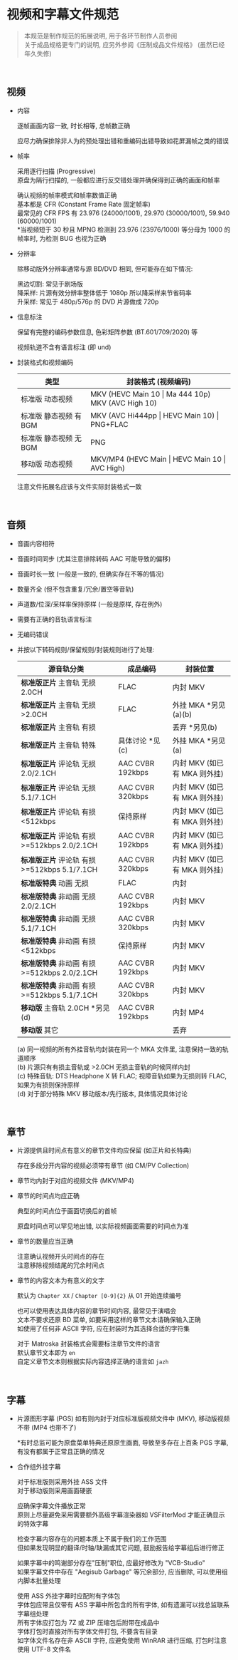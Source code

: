 # 视频和字幕文件规范

> 本规范是制作规范的拓展说明, 用于各环节制作人员参阅  
> 关于成品规格更专门的说明, 应另外参阅《压制成品文件规格》 (虽然已经年久失修)

‍

## 视频

* 内容

  逐帧画面内容一致, 时长相等, 总帧数正确

  应尽力确保排除非人为的预处理出错和重编码出错导致如花屏漏帧之类的错误

* 帧率

  采用逐行扫描 (Progressive)  
  原盘为隔行扫描的, 一般都应进行反交错处理并确保得到正确的画面和帧率

  确认视频的帧率模式和帧率数值正确  
  基本都是 CFR (Constant Frame Rate 固定帧率)  
  最常见的 CFR FPS 有 23.976 (24000/1001), 29.970 (30000/1001), 59.940 (60000/1001)  
  *当视频短于 30 秒且 MPNG 检测到 23.976 (23976/1000) 等分母为 1000 的帧率时, 为检测 BUG 也视为正确

* 分辨率

  除移动版外分辨率通常与源 BD/DVD 相同, 但可能存在如下情况:

  黑边切割: 常见于剧场版  
  降采样: 片源有效分辨率整体低于 1080p 所以降采样来节省码率  
  升采样: 常见于 480p/576p 的 DVD 片源做成 720p

* 信息标注

  保留有完整的编码参数信息, 色彩矩阵参数 (BT.601/709/2020) 等

  视频轨道不含有语言标注 (即 und)

* 封装格式和视频编码

  |类型|封装格式 (视频编码)|
  | ------------------------| --------------------------------------------------------|
  |标准版 动态视频|MKV (HEVC Main 10 \| Ma 444 10p)<br />MKV (AVC High 10)|
  |标准版 静态视频 有 BGM|MKV (AVC Hi444pp \| HEVC Main 10) \| PNG+FLAC|
  |标准版 静态视频 无 BGM|PNG|
  |移动版 动态视频|MKV/MP4 (HEVC Main \| HEVC Main 10 \| AVC High)|

  注意文件拓展名应该与文件实际封装格式一致

‍

## 音频

* 音画内容相符
* 音画时间同步 (尤其注意排除转码 AAC 可能导致的偏移)
* 音画时长一致 (一般是一致的, 但确实存在不等的情况)
* 数量齐全 (但不包含重复/冗余/置空等音轨)
* 声道数/位深/采样率保持原样 (一般是原样, 存在例外)
* 需要有正确的音轨语言标注
* 无编码错误
* 并按以下转码规则/保留规则/封装规则进行了处理:

  |源音轨分类|成品编码|封装位置|
  | ---------------------------------| ------------------| -------------------------------|
  |**标准版正片** 主音轨 无损 2.0CH|FLAC|内封 MKV|
  |**标准版正片** 主音轨 无损 >2.0CH|FLAC|外挂 MKA *另见(a)(b)|
  |**标准版正片** 主音轨 有损||丢弃 *另见(b)|
  |**标准版正片** 主音轨 特殊|具体讨论 *见(c)|外挂 MKA *另见(a)|
  |**标准版正片** 评论轨 无损 2.0/2.1CH|AAC CVBR 192kbps|内封 MKV (如已有 MKA 则外挂)|
  |**标准版正片** 评论轨 无损 5.1/7.1CH|AAC CVBR 320kbps|内封 MKV (如已有 MKA 则外挂)|
  |**标准版正片** 评论轨 有损 <512kbps|保持原样|内封 MKV (如已有 MKA 则外挂)|
  |**标准版正片** 评论轨 有损 >=512kbps 2.0/2.1CH|AAC CVBR 192kbps|内封 MKV (如已有 MKA 则外挂)|
  |**标准版正片** 评论轨 有损 >=512kbps 5.1/7.1CH|AAC CVBR 320kbps|内封 MKV (如已有 MKA 则外挂)|
  |**标准版特典** 动画 无损|FLAC|内封|
  |**标准版特典** 非动画 无损 2.0/2.1CH|AAC CVBR 192kbps|内封 MKV|
  |**标准版特典** 非动画 无损 5.1/7.1CH|AAC CVBR 320kbps|内封 MKV|
  |**标准版特典** 非动画 有损 <512kbps|保持原样|内封 MKV|
  |**标准版特典** 非动画 有损 >=512kbps 2.0/2.1CH|AAC CVBR 192kbps|内封 MKV|
  |**标准版特典** 非动画 有损 >=512kbps 5.1/7.1CH|AAC CVBR 320kbps|内封 MKV|
  |**移动版** 主音轨 2.0CH *另见(d)|AAC CVBR 192kbps|内封 MP4|
  |**移动版** 其它||丢弃|

  (a) 同一视频的所有外挂音轨均封装在同一个 MKA 文件里, 注意保持一致的轨道顺序  
  (b) 片源只有有损主音轨或 >2.0CH 无损主音轨的时候同样内封  
  (c) 特殊音轨: DTS Headphone X 转 FLAC; 视障音轨如果为无损则转 FLAC, 如果为有损则保持原样  
  (d) 对于部分特殊 MKV 移动版本/先行版本, 具体情况具体讨论

‍

## 章节

* 片源提供且时间点有意义的章节文件均应保留 (如正片和长特典)

  存在多段分开内容的视频必须带有章节 (如 CM/PV Collection)

* 章节均内封于对应的视频文件 (MKV/MP4)

* 章节的时间点均应正确

  典型的时间点位于画面切换后的首帧

  原盘时间点可以罕见地出错, 以实际视频画面需要的时间点为准

* 章节的数量应当正确

  注意确认视频开头时间点的存在  
  注意移除视频结尾的冗余时间点

* 章节的内容文本为有意义的文字

  默认为 `Chapter XX`​​ / `Chapter [0-9]{2}`​​ 从 01 开始连续编号

  也可以使用表达具体内容的章节时间内容, 最常见于演唱会  
  文本不要求还原 BD 菜单, 如要采用这样的章节文本请确保输入正确  
  如使用了任何非 ASCII 字符, 应在封装时为其选择合适的字符集

  对于 Matroska 封装格式会需要标注章节文件的语言  
  默认章节文本即为 `en`​​  
  自定义章节文本则根据实际内容选择正确的语言如 `ja`​​ `zh`​​

‍

## 字幕

* 片源图形字幕 (PGS) 如有则内封于对应标准版视频文件中 (MKV), 移动版视频不带 (MP4 也带不了)

  *有时总监可能为原盘菜单特典还原原生画面, 导致至多存在上百条 PGS 字幕, 有没有都属于正常且正确的情况

* 合作组外挂字幕

  对于标准版则采用外挂 ASS 文件  
  对于移动版则采用画面硬嵌

  应确保字幕文件播放正常  
  原则上尽量避免采用需要额外高级字幕渲染器如 VSFilterMod 才能正确显示的特效字幕

  检查字幕内容存在的问题本质上不属于我们的工作范围  
  但如果发现明显的翻译/时轴/缺漏或其它问题, 鼓励报告给字幕组后进行修正

  如果字幕中的鸣谢部分存在"压制"职位, 应最好修改为 "VCB-Studio"  
  如果字幕文件中存在 "Aegisub Garbage" 等冗余部分, 应当删除, 可以使用组内脚本批量处理

  使用 ASS 外挂字幕时应配附有字体包  
  字体包应带且仅带有 ASS 字幕中所包含的所有字体, 如有遗漏可以找总监联系字幕组处理  
  所有字体应打包为 7Z 或 ZIP 压缩包后附带在成品中  
  字体打包时直接对所有字体文件打包, 不要含有目录  
  如字体文件名存在非 ASCII 字符, 应避免使用 WinRAR 进行压缩, 打包时注意使用 UTF-8 文件名
